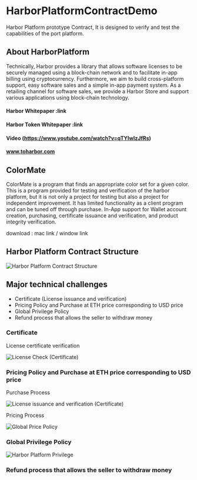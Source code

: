 # HarborPlatformContractDemo
Harbor Platform prototype Contract, It is designed to verify and test the capabilities of the port platform.


## About HarborPlatform

Technically, Harbor provides a library that allows software licenses to be securely managed using a block-chain network and to facilitate in-app billing using cryptocurrency.
Furthermore, we aim to build cross-platform support, easy software sales and a simple in-app payment system.
As a retailing channel for software sales, we provide a Harbor Store and support various applications using block-chain technology.

#### Harbor Whitepaper :link

#### Harbor Token Whitepaper :link

#### Video (https://www.youtube.com/watch?v=qTYIwlzJfRs)

#### www.toharbor.com

## ColorMate

ColorMate is a program that finds an appropriate color set for a given color.
This is a program provided for testing and verification of the harbor platform, but it is not only a project for testing but also a project for independent improvement.
It has limited functionality as a client program and can be tuned off through purchase. In-App support for Wallet account creation, purchasing, certificate issuance and verification, and product integrity verification.

download : mac link / window link

## Harbor Platform Contract Structure

![](img/CL_HarborPlatform.png "Harbor Platform Contract Structure")

## Major technical challenges
- Certificate (License issuance and verification)
- Pricing Policy and Purchase at ETH price corresponding to USD price
- Global Privilege Policy
- Refund process that allows the seller to withdraw money

### Certificate

License certificate verification

![](img/AD_LicenseCheck.png "License Check (Certificate)")

### Pricing Policy and Purchase at ETH price corresponding to USD price

Purchase Process 

![](img/AD_LicenseBuy.png "License issuance and verification (Certificate)")

Pricing Process

![](img/CL_GlobalPrice.png "Global Price Policy")

### Global Privilege Policy

![](img/CL_Connector.png "Harbor Platform Privilege")

### Refund process that allows the seller to withdraw money


